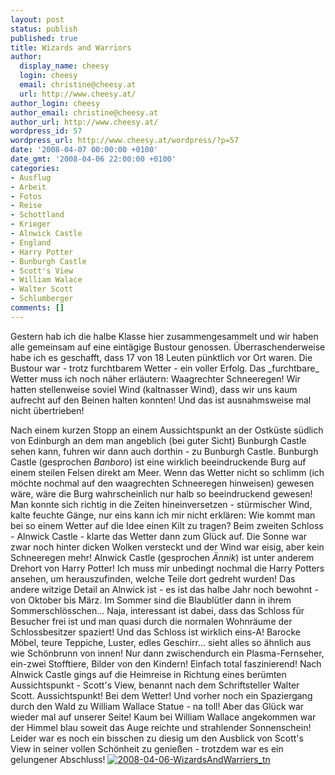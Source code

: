 ```yaml
---
layout: post
status: publish
published: true
title: Wizards and Warriors
author:
  display_name: cheesy
  login: cheesy
  email: christine@cheesy.at
  url: http://www.cheesy.at/
author_login: cheesy
author_email: christine@cheesy.at
author_url: http://www.cheesy.at/
wordpress_id: 57
wordpress_url: http://www.cheesy.at/wordpress/?p=57
date: '2008-04-07 00:00:00 +0100'
date_gmt: '2008-04-06 22:00:00 +0100'
categories:
- Ausflug
- Arbeit
- Fotos
- Reise
- Schottland
- Krieger
- Alnwick Castle
- England
- Harry Potter
- Bunburgh Castle
- Scott's View
- William Walace
- Walter Scott
- Schlumberger
comments: []
---
```

<!--:de--><!-- 4665-->Gestern hab ich die halbe Klasse hier zusammengesammelt und wir haben alle gemeinsam auf eine eintägige Bustour genossen. Überraschenderweise habe ich es geschafft, dass 17 von 18 Leuten pünktlich vor Ort waren. Die Bustour war - trotz furchtbarem Wetter - ein voller Erfolg. Das _furchtbare_ Wetter muss ich noch näher erläutern: Waagrechter Schneeregen! Wir hatten stellenweise soviel Wind (kaltnasser Wind), dass wir uns kaum aufrecht auf den Beinen halten konnten! Und das ist ausnahmsweise mal nicht übertrieben!
Nach einem kurzen Stopp an einem Aussichtspunkt an der Ostküste südlich von Edinburgh an dem man angeblich (bei guter Sicht) Bunburgh Castle sehen kann, fuhren wir dann auch dorthin - zu Bunburgh Castle. Bunburgh Castle (gesprochen _Banboro_) ist eine wirklich beeindruckende Burg auf einem steilen Felsen direkt am Meer. Wenn das Wetter nicht so schlimm (ich möchte nochmal auf den waagrechten Schneeregen hinweisen) gewesen wäre, wäre die Burg wahrscheinlich nur halb so beeindruckend gewesen! Man konnte sich richtig in die Zeiten hineinversetzen - stürmischer Wind, kalte feuchte Gänge, nur eins kann ich mir nicht erklären: Wie kommt man bei so einem Wetter auf die Idee einen Kilt zu tragen?
Beim zweiten Schloss - Alnwick Castle - klarte das Wetter dann zum Glück auf. Die Sonne war zwar noch hinter dicken Wolken versteckt und der Wind war eisig, aber kein Schneeregen mehr! Alnwick Castle (gesprochen _Ännik_) ist unter anderem Drehort von Harry Potter! Ich muss mir unbedingt nochmal die Harry Potters ansehen, um herauszufinden, welche Teile dort gedreht wurden! Das andere witzige Detail an Alnwick ist - es ist das halbe Jahr noch bewohnt - von Oktober bis März. Im Sommer sind die Blaublütler dann in ihrem Sommerschlösschen... Naja, interessant ist dabei, dass das Schloss für Besucher frei ist und man quasi durch die normalen Wohnräume der Schlossbesitzer spaziert! Und das Schloss ist wirklich eins-A! Barocke Möbel, teure Teppiche, Luster, edles Geschirr... sieht alles so ähnlich aus wie Schönbrunn von innen! Nur dann zwischendurch ein Plasma-Fernseher, ein-zwei Stofftiere, Bilder von den Kindern! Einfach total faszinierend!
Nach Alnwick Castle gings auf die Heimreise in Richtung eines berümten Aussichtspunkt - Scott's View, benannt nach dem Schriftsteller Walter Scott. Aussichtspunkt! Bei dem Wetter! Und vorher noch ein Spaziergang durch den Wald zu William Wallace Statue - na toll! Aber das Glück war wieder mal auf unserer Seite! Kaum bei William Wallace angekommen war der Himmel blau soweit das Auge reichte und strahlender Sonnenschein! Leider war es noch ein bisschen zu diesig um den Ausblick von Scott's View in seiner vollen Schönheit zu genießen - trotzdem war es ein gelungener Abschluss!
[![](http://www.cheesy.at/wp-content/uploads/2008/04/wizards-and-warriors/2008-04-06-WizardsAndWarriers_tn.jpg "2008-04-06-WizardsAndWarriers\_tn")](http://www.cheesy.at/fotos/arbeit/x2008/peptec-2/wizards-and-warriors/)
<!--:-->
